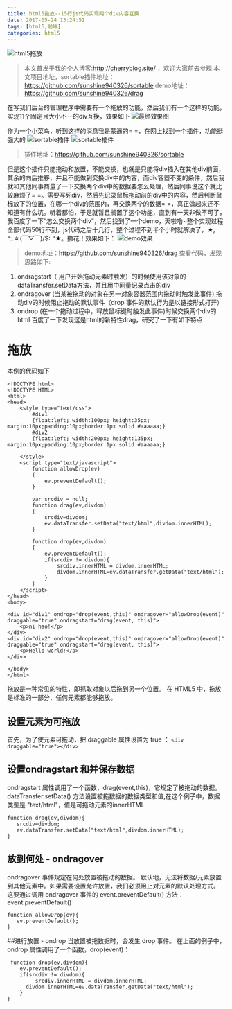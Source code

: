```yaml
---
title: html5拖放--15行js代码实现两个div内容互换
date: 2017-05-24 13:24:51
tags: [html5,前端] 
categories: html5
---
```

![html5拖放](https://user-gold-cdn.xitu.io/2017/5/24/db08e291a9b0857cca0060110188e225)
<!--more-->
> 本文首发于我的个人博客:http://cherryblog.site/ ，欢迎大家前去参观
> 本文项目地址，sortable插件地址：https://github.com/sunshine940326/sortable
> demo地址：https://github.com/sunshine940326/drag

 在写我们后台的管理程序中需要有一个拖放的功能，然后我们有一个这样的功能，实现11个固定且大小不一的div互换，效果如下
![最终效果图](https://user-gold-cdn.xitu.io/2017/5/24/c9919143af8ac22486c3fb9fcfd5b981)

作为一个小菜鸟，听到这样的消息我是蒙逼的= =，在网上找到一个插件，功能挺强大的
![sortable插件](https://user-gold-cdn.xitu.io/2017/5/24/0c1b872fd140ad1053ec1a7f0b03fa75)
![sortable插件](https://user-gold-cdn.xitu.io/2017/5/24/3b43ace9a1ed0d25d21a9e694604c71f)
> 插件地址：https://github.com/sunshine940326/sortable

但是这个插件只能拖动和放置，不能交换，也就是只能将div插入在其他div前面，其余的向后推移，并且不能做到交换div中的内容，而div容器不变的条件，然后我就和其他同事商量了一下交换两个div中的数据要怎么处理，然后同事说这个就比较麻烦了= =。需要写死div，然后先记录鼠标拖动前的div中的内容，然后判断鼠标放下的位置，在哪一个div的范围内，再交换两个的数据= =，真正做起来还不知道有什么坑。听着都怕，于是就暂且搁置了这个功能，直到有一天非做不可了，我百度了一下“怎么交换两个div”，然后找到了一个demo，天啦噜~整个实现过程全部代码50行不到，js代码之后十几行，整个过程不到半个小时就解决了，*★,°*:.☆\(￣▽￣)/$:*.°★*。撒花！效果如下：
![demo效果](https://user-gold-cdn.xitu.io/2017/5/24/e214bb0885534cf1b13f15cb563563e3)
> demo地址：https://github.com/sunshine940326/drag
查看代码，发现思路如下:

 1. ondragstart（ 用户开始拖动元素时触发）的时候使用该对象的dataTransfer.setData方法，并且用中间量记录点击的div
 2. ondragover (当某被拖动的对象在另一对象容器范围内拖动时触发此事件),拖动div的时候阻止拖动的默认事件（drop 事件的默认行为是以链接形式打开）
 3. ondrop (在一个拖动过程中，释放鼠标键时触发此事件)时候交换两个div的html
 百度了一下发现这是html的新特性drag，研究了一下有如下特点
# 拖放
本例的代码如下
```
<!DOCTYPE html>
<!DOCTYPE HTML>
<html>
<head>
    <style type="text/css">
        #div1
        {float:left; width:100px; height:35px; margin:10px;padding:10px;border:1px solid #aaaaaa;}
        #div2
        {float:left; width:200px; height:135px; margin:10px;padding:10px;border:1px solid #aaaaaa;}

    </style>
    <script type="text/javascript">
        function allowDrop(ev)
        {
            ev.preventDefault();
        }

        var srcdiv = null;
        function drag(ev,divdom)
        {
            srcdiv=divdom;
            ev.dataTransfer.setData("text/html",divdom.innerHTML);
        }

        function drop(ev,divdom)
        {
            ev.preventDefault();
            if(srcdiv != divdom){
                srcdiv.innerHTML = divdom.innerHTML;
                divdom.innerHTML=ev.dataTransfer.getData("text/html");
            }
        }
    </script>
</head>
<body>

<div id="div1" ondrop="drop(event,this)" ondragover="allowDrop(event)" draggable="true" ondragstart="drag(event, this)">
    <p>ni hao!</p>
</div>
<div id="div2" ondrop="drop(event,this)" ondragover="allowDrop(event)" draggable="true" ondragstart="drag(event, this)">
    <p>Hello world!</p>
</div>

</body>
</html>
```
拖放是一种常见的特性，即抓取对象以后拖到另一个位置。
在 HTML5 中，拖放是标准的一部分，任何元素都能够拖放。
## 设置元素为可拖放
首先，为了使元素可拖动，把 draggable 属性设置为 true ：
`<div draggable="true"></div>`
## 设置ondragstart 和并保存数据
ondragstart 属性调用了一个函数，drag(event,this)，它规定了被拖动的数据。dataTransfer.setData() 方法设置被拖数据的数据类型和值,在这个例子中，数据类型是 "text/html"，值是可拖动元素的innerHTML
```
function drag(ev,divdom){
   srcdiv=divdom;
   ev.dataTransfer.setData("text/html",divdom.innerHTML);
}
```
## 放到何处 - ondragover
ondragover 事件规定在何处放置被拖动的数据。
默认地，无法将数据/元素放置到其他元素中。如果需要设置允许放置，我们必须阻止对元素的默认处理方式。
这要通过调用 ondragover 事件的 event.preventDefault() 方法：
event.preventDefault()
```
function allowDrop(ev){
   ev.preventDefault();
}
``` 
##进行放置 - ondrop
当放置被拖数据时，会发生 drop 事件。
在上面的例子中，ondrop 属性调用了一个函数，drop(event)：
```
 function drop(ev,divdom){
    ev.preventDefault();
    if(srcdiv != divdom){
         srcdiv.innerHTML = divdom.innerHTML;
      divdom.innerHTML=ev.dataTransfer.getData("text/html");
    }
}
``` 
 

 
 